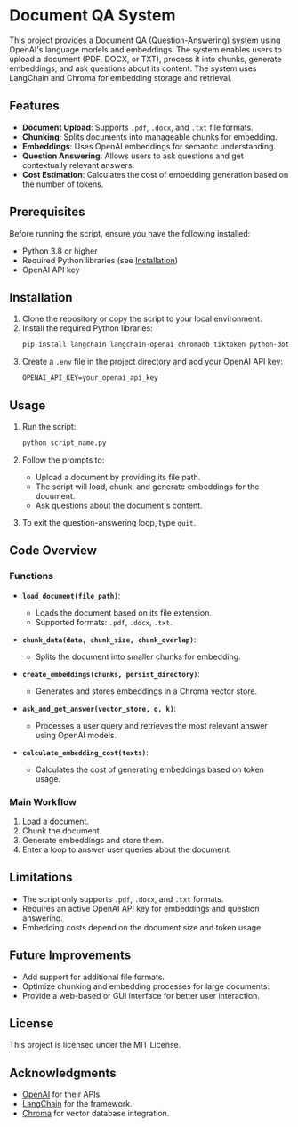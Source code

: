# Document QA System

This project provides a Document QA (Question-Answering) system using OpenAI's language models and embeddings. The system enables users to upload a document (PDF, DOCX, or TXT), process it into chunks, generate embeddings, and ask questions about its content. The system uses LangChain and Chroma for embedding storage and retrieval.

## Features
- **Document Upload**: Supports `.pdf`, `.docx`, and `.txt` file formats.
- **Chunking**: Splits documents into manageable chunks for embedding.
- **Embeddings**: Uses OpenAI embeddings for semantic understanding.
- **Question Answering**: Allows users to ask questions and get contextually relevant answers.
- **Cost Estimation**: Calculates the cost of embedding generation based on the number of tokens.

## Prerequisites

Before running the script, ensure you have the following installed:

- Python 3.8 or higher
- Required Python libraries (see [Installation](#installation))
- OpenAI API key

## Installation

1. Clone the repository or copy the script to your local environment.
2. Install the required Python libraries:
   ```bash
   pip install langchain langchain-openai chromadb tiktoken python-dotenv
   ```
3. Create a `.env` file in the project directory and add your OpenAI API key:
   ```env
   OPENAI_API_KEY=your_openai_api_key
   ```

## Usage

1. Run the script:
   ```bash
   python script_name.py
   ```

2. Follow the prompts to:
   - Upload a document by providing its file path.
   - The script will load, chunk, and generate embeddings for the document.
   - Ask questions about the document's content.

3. To exit the question-answering loop, type `quit`.

## Code Overview

### Functions

- **`load_document(file_path)`**:
  - Loads the document based on its file extension.
  - Supported formats: `.pdf`, `.docx`, `.txt`.

- **`chunk_data(data, chunk_size, chunk_overlap)`**:
  - Splits the document into smaller chunks for embedding.

- **`create_embeddings(chunks, persist_directory)`**:
  - Generates and stores embeddings in a Chroma vector store.

- **`ask_and_get_answer(vector_store, q, k)`**:
  - Processes a user query and retrieves the most relevant answer using OpenAI models.

- **`calculate_embedding_cost(texts)`**:
  - Calculates the cost of generating embeddings based on token usage.

### Main Workflow

1. Load a document.
2. Chunk the document.
3. Generate embeddings and store them.
4. Enter a loop to answer user queries about the document.

## Limitations

- The script only supports `.pdf`, `.docx`, and `.txt` formats.
- Requires an active OpenAI API key for embeddings and question answering.
- Embedding costs depend on the document size and token usage.

## Future Improvements
- Add support for additional file formats.
- Optimize chunking and embedding processes for large documents.
- Provide a web-based or GUI interface for better user interaction.

## License
This project is licensed under the MIT License.

## Acknowledgments
- [OpenAI](https://openai.com/) for their APIs.
- [LangChain](https://github.com/hwchase17/langchain) for the framework.
- [Chroma](https://github.com/chroma-core/chroma) for vector database integration.
